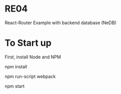 # RE04

React-Router Example with backend database (NeDB)

# To Start up

First, install Node and NPM

npm install

npm run-script webpack

npm start




